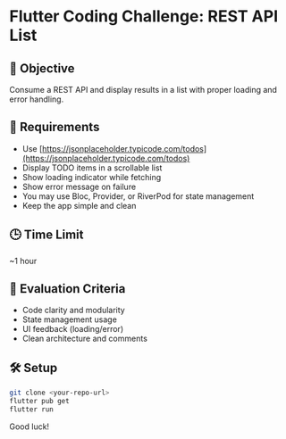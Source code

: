 # Flutter Coding Challenge: REST API List

## 🧠 Objective
Consume a REST API and display results in a list with proper loading and error handling.

## 🚀 Requirements
- Use [https://jsonplaceholder.typicode.com/todos](https://jsonplaceholder.typicode.com/todos)
- Display TODO items in a scrollable list
- Show loading indicator while fetching
- Show error message on failure
- You may use Bloc, Provider, or RiverPod for state management
- Keep the app simple and clean

## 🕒 Time Limit
~1 hour

## 🧪 Evaluation Criteria
- Code clarity and modularity
- State management usage
- UI feedback (loading/error)
- Clean architecture and comments

## 🛠 Setup
```bash
git clone <your-repo-url>
flutter pub get
flutter run
```

Good luck!

